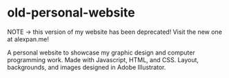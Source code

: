 # old-personal-website

NOTE -> this version of my website has been deprecated! Visit the new one at alexpan.me!

A personal website to showcase my graphic design and computer programming work. Made with Javascript, HTML, and CSS. Layout, backgrounds, and images designed in Adobe Illustrator.

